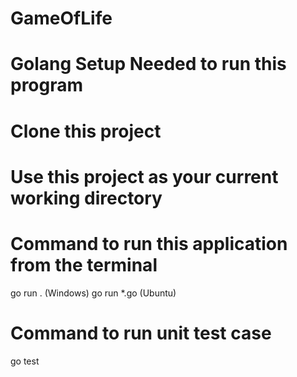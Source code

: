 # GameOfLife
# Golang Setup Needed to run this program
# Clone this project
# Use this project as your current working directory
# Command to run this application from the terminal 
go run .  (Windows)
go run *.go (Ubuntu)

# Command to run unit test case
go test
